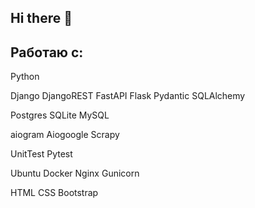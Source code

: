 ## Hi there 👋

## Работаю с:

Python

Django DjangoREST FastAPI Flask  Pydantic SQLAlchemy

Postgres SQLite MySQL

aiogram Aiogoogle Scrapy

UnitTest Pytest

Ubuntu Docker Nginx Gunicorn

HTML CSS Bootstrap

<!--
**Krasikoff/Krasikoff** is a ✨ _special_ ✨ repository because its `README.md` (this file) appears on your GitHub profile.

Here are some ideas to get you started:

- 🔭 I’m currently working on ...
- 🌱 I’m currently learning ...
- 👯 I’m looking to collaborate on ...
- 🤔 I’m looking for help with ...
- 💬 Ask me about ...
- 📫 How to reach me: ...
- 😄 Pronouns: ...
- ⚡ Fun fact: ...
-->
